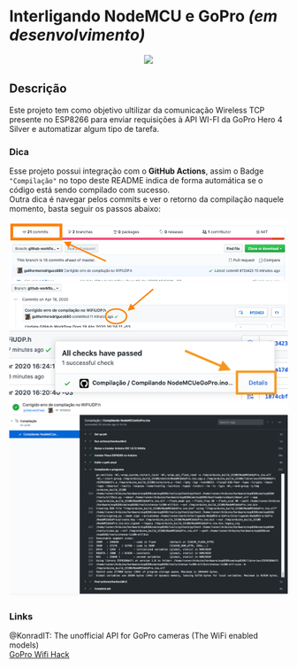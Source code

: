 # Interligando NodeMCU e GoPro *(em desenvolvimento)*

<p align="center">
    <a alt="Compilação"><img src="https://github.com/guilhermerodrigues680/Interligando-NodeMCU-e-GoPro/workflows/Compila%C3%A7%C3%A3o/badge.svg" /></a>
</p>

## Descrição

Este projeto tem como objetivo ultilizar da comunicação Wireless TCP presente no ESP8266 para enviar 
requisições à API WI-FI da GoPro Hero 4 Silver e automatizar algum tipo de tarefa.  

### Dica

Esse projeto possui integração com o **GitHub Actions**, assim o Badge `"Compilação"` no topo deste README indica de forma automática se o código está sendo compilado com sucesso.  
Outra dica é navegar pelos commits e ver o retorno da compilação naquele momento, basta seguir os passos abaixo:  

<p align="center">
    <a alt="GitHub Actions - Passo 1"><img src="docs/images/actions-passo1.png" /></a>
    <br>
    <a alt="GitHub Actions - Passo 2"><img src="docs/images/actions-passo2.png" /></a>
    <br>
    <a alt="GitHub Actions - Passo 3"><img src="docs/images/actions-passo3.png" /></a>
    <br>
    <a alt="GitHub Actions - Passo 4"><img src="docs/images/actions-passo4.png" /></a>
</p>

### Links

@KonradIT: The unofficial API for GoPro cameras (The WiFi enabled models)  
[GoPro Wifi Hack](https://github.com/KonradIT/goprowifihack)